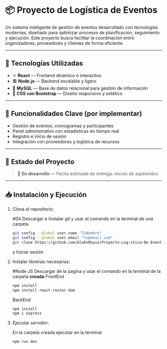 # 📦 Proyecto de Logística de Eventos

Un sistema inteligente de gestión de eventos desarrollado con tecnologías modernas, diseñado para optimizar procesos de planificación, seguimiento y ejecución. Este proyecto busca facilitar la coordinación entre organizadores, proveedores y clientes de forma eficiente.

---

## 🚀 Tecnologías Utilizadas

- ⚛️ **React** — Frontend dinámico e interactivo  
- 🟩 **Node.js** — Backend escalable y ligero  
- 🐬 **MySQL** — Base de datos relacional para gestión de información  
- 🎨 **CSS con Bootstrap** — Diseño responsivo y estético

---

## 🔧 Funcionalidades Clave (por implementar)

- Gestión de eventos, cronogramas y participantes  
- Panel administrativo con estadísticas en tiempo real  
- Registro e inicio de sesión  
- Integración con proveedores y logística de recursos

---

## 📌 Estado del Proyecto

> 🚧 **En desarrollo** — Fecha estimada de entrega: *inicios de septiembre*

---

## 📥 Instalación y Ejecución
1. Clona el repositorio:

   #Git
   Descargar e Instalar git y usar el comando en la terminal de una carpeta
   ```bash
   git config --global user.name "TuNombre"
   git config --global user.email "tu@email.com"
   git clone https://github.com/AleEnMayus/Proyecto-Log-stica-De-Eventos.git
   ```
    y Iniciar sesión

2. Instalar librerias necesarias:

   #Node JS
   Descargar de la pagina y usar el comando en la terminal de la carpeta **creada**
   FrontEnd 
   ```bash
   npm install
   npm install react-router-dom 
   ```
   BackEnd
   ```bash
   npm install
   npm i express

4. Ejecutar servidor:

   En la carpeta creada ejecutar en la terminal
   ```bash
   npm run dev
      

